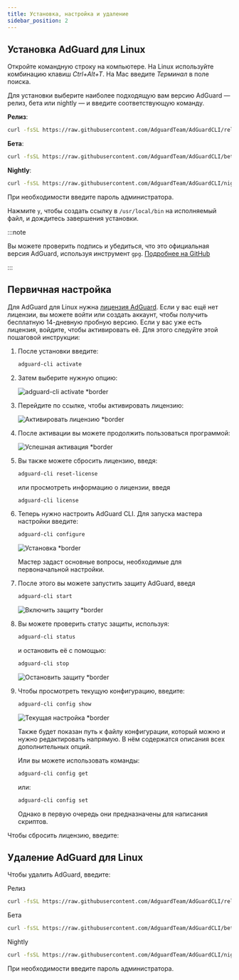 ```yaml
---
title: Установка, настройка и удаление
sidebar_position: 2
---
```


## Установка AdGuard для Linux

Откройте командную строку на компьютере. На Linux используйте комбинацию клавиш _Ctrl+Alt+T_. На Mac введите _Терминал_ в поле поиска.

Для установки выберите наиболее подходящую вам версию AdGuard — релиз, бета или nightly — и введите соответствующую команду.

**Релиз**:

```sh
curl -fsSL https://raw.githubusercontent.com/AdguardTeam/AdGuardCLI/release/install.sh | sh -s -- -v
```

**Бета**:

```sh
curl -fsSL https://raw.githubusercontent.com/AdguardTeam/AdGuardCLI/beta/install.sh | sh -s -- -v
```

**Nightly**:

```sh
curl -fsSL https://raw.githubusercontent.com/AdguardTeam/AdGuardCLI/nightly/install.sh | sh -s -- -v
```

При необходимости введите пароль администратора.

Нажмите `y`, чтобы создать ссылку в `/usr/local/bin` на исполняемый файл, и дождитесь завершения установки.

:::note

Вы можете проверить подпись и убедиться, что это официальная версия AdGuard, используя инструмент `gpg`. [Подробнее на GitHub](https://github.com/AdguardTeam/AdGuardCLI?tab=readme-ov-file#verify-releases)

:::

## Первичная настройка

Для AdGuard для Linux нужна [лицензия AdGuard](https://adguard.com/license.html). Если у вас ещё нет лицензии, вы можете войти или создать аккаунт, чтобы получить бесплатную 14-дневную пробную версию. Если у вас уже есть лицензия, войдите, чтобы активировать её. Для этого следуйте этой пошаговой инструкции:

1. После установки введите:

   ```sh
   adguard-cli activate
   ```

2. Затем выберите нужную опцию:

   ![adguard-cli activate \*border](https://cdn.adtidy.org/content/Kb/ad_blocker/linux/activation1.png)

3. Перейдите по ссылке, чтобы активировать лицензию:

   ![Активировать лицензию \*border](https://cdn.adtidy.org/content/Kb/ad_blocker/linux/activation2.png)

4. После активации вы можете продолжить пользоваться программой:

   ![Успешная активация \*border](https://cdn.adtidy.org/content/Kb/ad_blocker/linux/activation3.png)

5. Вы также можете сбросить лицензию, введя:

   ```sh
   adguard-cli reset-license
   ```

   или просмотреть информацию о лицензии, введя

   ```sh
   adguard-cli license
   ```

6. Теперь нужно настроить AdGuard CLI. Для запуска мастера настройки введите:

   ```sh
   adguard-cli configure
   ```

   ![Установка \*border](https://cdn.adtidy.org/content/Kb/ad_blocker/linux/activation4.png)

   Мастер задаст основные вопросы, необходимые для первоначальной настройки.

7. После этого вы можете запустить защиту AdGuard, введя

   ```sh
   adguard-cli start
   ```

   ![Включить защиту \*border](https://cdn.adtidy.org/content/Kb/ad_blocker/linux/activation5.png)

8. Вы можете проверить статус защиты, используя:

   ```sh
   adguard-cli status
   ```

   и остановить её с помощью:

   ```sh
   adguard-cli stop
   ```

   ![Остановить защиту \*border](https://cdn.adtidy.org/content/Kb/ad_blocker/linux/activation6.png)

9. Чтобы просмотреть текущую конфигурацию, введите:

   ```sh
   adguard-cli config show
   ```

   ![Текущая настройка \*border](https://cdn.adtidy.org/content/Kb/ad_blocker/linux/activation7.png)

   Также будет показан путь к файлу конфигурации, который можно и нужно редактировать напрямую. В нём содержатся описания всех дополнительных опций.

   Или вы можете использовать команды:

   ```sh
   adguard-cli config get
   ```

   или:

   ```sh
   adguard-cli config set
   ```

   Однако в первую очередь они предназначены для написания скриптов.

Чтобы сбросить лицензию, введите:

## Удаление AdGuard для Linux

Чтобы удалить AdGuard, введите:

Релиз

```sh
curl -fsSL https://raw.githubusercontent.com/AdguardTeam/AdGuardCLI/release/install.sh | sh -s -- -v -u
```

Бета

```sh
curl -fsSL https://raw.githubusercontent.com/AdguardTeam/AdGuardCLI/beta/install.sh | sh -s -- -v -u
```

Nightly

```sh
curl -fsSL https://raw.githubusercontent.com/AdguardTeam/AdGuardCLI/nightly/install.sh | sh -s -- -v -u
```

При необходимости введите пароль администратора.
